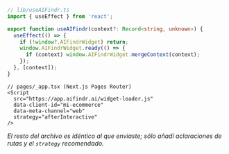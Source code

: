 ```ts
// lib/useAIFindr.ts
import { useEffect } from 'react';

export function useAIFindr(context?: Record<string, unknown>) {
  useEffect(() => {
    if (!window?.AIFindrWidget) return;
    window.AIFindrWidget.ready(() => {
      if (context) window.AIFindrWidget.mergeContext(context);
    });
  }, [context]);
}
````

```tsx
// pages/_app.tsx (Next.js Pages Router)
<Script
  src="https://app.aifindr.ai/widget-loader.js"
  data-client-id="mi-ecommerce"
  data-meta-channel="web"
  strategy="afterInteractive"
/>
```

*El resto del archivo es idéntico al que enviaste; sólo añadí aclaraciones de rutas y el `strategy` recomendado.*
